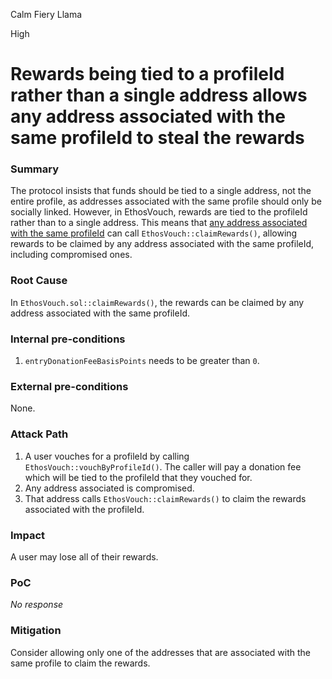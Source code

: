 Calm Fiery Llama

High

# Rewards being tied to a profileId rather than a single address allows any address associated with the same profileId to steal the rewards

### Summary

The protocol insists that funds should be tied to a single address, not the entire profile, as addresses associated with the same profile should only be socially linked. However, in EthosVouch, rewards are tied to the profileId rather than to a single address. This means that [any address associated with the same profileId](https://github.com/sherlock-audit/2024-11-ethos-network-ii/blob/57c02df7c56f0b18c681a89ebccc28c86c72d8d8/ethos/packages/contracts/contracts/EthosVouch.sol#L680) can call `EthosVouch::claimRewards()`, allowing rewards to be claimed by any address associated with the same profileId, including compromised ones.








### Root Cause

In `EthosVouch.sol::claimRewards()`, the rewards can be claimed by any address associated with the same profileId.

### Internal pre-conditions

1. `entryDonationFeeBasisPoints` needs to be greater than `0`.

### External pre-conditions

None.

### Attack Path

1. A user vouches for a profileId by calling `EthosVouch::vouchByProfileId()`. The caller will pay a donation fee which will be tied to the profileId that they vouched for.
2. Any address associated is compromised.
3. That address calls `EthosVouch::claimRewards()` to claim the rewards associated with the profileId.

### Impact

A user may lose all of their rewards.

### PoC

_No response_

### Mitigation

Consider allowing only one of the addresses that are associated with the same profile to claim the rewards.